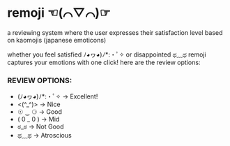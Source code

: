 # remoji ☜(⌒▽⌒)☞
a reviewing system where the user expresses their satisfaction level based on kaomojis (japanese emoticons)

whether you feel satisfied ﾉ◕ヮ◕)ﾉ*:・ﾟ✧ or disappointed ಥ﹏ಥ remoji captures your emotions with one click! here are the review options:

### REVIEW OPTIONS: 
- (ﾉ◕ヮ◕)ﾉ*:・ﾟ✧ → Excellent!
- <(^_^)> → Nice
- ☉ ‿ ⚆ → Good
- ( 0 _ 0 ) → Mid
- ಠ_ಠ → Not Good
- ಥ﹏ಥ → Atroscious

